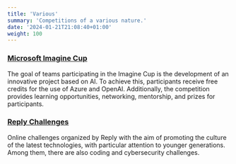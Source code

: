 ```yaml
---
title: 'Various'
summary: 'Competitions of a various nature.'
date: '2024-01-21T21:08:40+01:00'
weight: 100
---
```


### [Microsoft Imagine Cup](https://imaginecup.microsoft.com/en-us) 
The goal of teams participating in the Imagine Cup is the development of an innovative project based on AI. To achieve this, participants receive free credits for the use of Azure and OpenAI. Additionally, the competition provides learning opportunities, networking, mentorship, and prizes for participants.

### [Reply Challenges](https://challenges.reply.com/tamtamy/home.action)
Online challenges organized by Reply with the aim of promoting the culture of the latest technologies, with particular attention to younger generations. Among them, there are also coding and cybersecurity challenges.

#